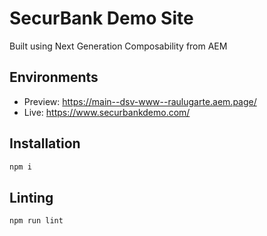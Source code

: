 # SecurBank Demo Site
Built using Next Generation Composability from AEM

## Environments
- Preview: https://main--dsv-www--raulugarte.aem.page/
- Live: https://www.securbankdemo.com/

## Installation

```sh
npm i
```

## Linting

```sh
npm run lint
```
